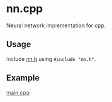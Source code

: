# nn.cpp

Neural network implementation for cpp.

## Usage

Include [nn.h](./nn.h) using `#include "nn.h"`.

## Example

[main.cpp](./main.cpp)
